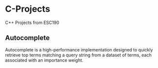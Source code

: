 # C-Projects
C++ Projects from ESC190

## Autocomplete
Autocomplete is a high-performance implementation designed to quickly retrieve top terms matching a query string from a dataset of terms, each associated with an importance weight.
